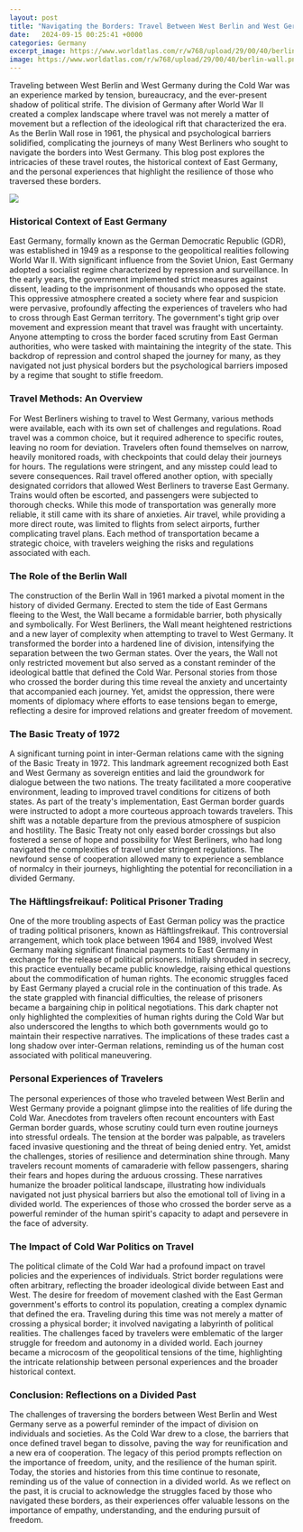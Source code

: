```yaml
---
layout: post
title: "Navigating the Borders: Travel Between West Berlin and West Germany During the Cold War"
date:   2024-09-15 00:25:41 +0000
categories: Germany
excerpt_image: https://www.worldatlas.com/r/w768/upload/29/00/40/berlin-wall.png
image: https://www.worldatlas.com/r/w768/upload/29/00/40/berlin-wall.png
---
```


Traveling between West Berlin and West Germany during the Cold War was an experience marked by tension, bureaucracy, and the ever-present shadow of political strife. The division of Germany after World War II created a complex landscape where travel was not merely a matter of movement but a reflection of the ideological rift that characterized the era. As the Berlin Wall rose in 1961, the physical and psychological barriers solidified, complicating the journeys of many West Berliners who sought to navigate the borders into West Germany. This blog post explores the intricacies of these travel routes, the historical context of East Germany, and the personal experiences that highlight the resilience of those who traversed these borders.

![](https://www.worldatlas.com/r/w768/upload/29/00/40/berlin-wall.png)
### Historical Context of East Germany
East Germany, formally known as the German Democratic Republic (GDR), was established in 1949 as a response to the geopolitical realities following World War II. With significant influence from the Soviet Union, East Germany adopted a socialist regime characterized by repression and surveillance. In the early years, the government implemented strict measures against dissent, leading to the imprisonment of thousands who opposed the state. This oppressive atmosphere created a society where fear and suspicion were pervasive, profoundly affecting the experiences of travelers who had to cross through East German territory.
The government's tight grip over movement and expression meant that travel was fraught with uncertainty. Anyone attempting to cross the border faced scrutiny from East German authorities, who were tasked with maintaining the integrity of the state. This backdrop of repression and control shaped the journey for many, as they navigated not just physical borders but the psychological barriers imposed by a regime that sought to stifle freedom.
### Travel Methods: An Overview
For West Berliners wishing to travel to West Germany, various methods were available, each with its own set of challenges and regulations. Road travel was a common choice, but it required adherence to specific routes, leaving no room for deviation. Travelers often found themselves on narrow, heavily monitored roads, with checkpoints that could delay their journeys for hours. The regulations were stringent, and any misstep could lead to severe consequences.
Rail travel offered another option, with specially designated corridors that allowed West Berliners to traverse East Germany. Trains would often be escorted, and passengers were subjected to thorough checks. While this mode of transportation was generally more reliable, it still came with its share of anxieties. Air travel, while providing a more direct route, was limited to flights from select airports, further complicating travel plans. Each method of transportation became a strategic choice, with travelers weighing the risks and regulations associated with each.
### The Role of the Berlin Wall
The construction of the Berlin Wall in 1961 marked a pivotal moment in the history of divided Germany. Erected to stem the tide of East Germans fleeing to the West, the Wall became a formidable barrier, both physically and symbolically. For West Berliners, the Wall meant heightened restrictions and a new layer of complexity when attempting to travel to West Germany. It transformed the border into a hardened line of division, intensifying the separation between the two German states.
Over the years, the Wall not only restricted movement but also served as a constant reminder of the ideological battle that defined the Cold War. Personal stories from those who crossed the border during this time reveal the anxiety and uncertainty that accompanied each journey. Yet, amidst the oppression, there were moments of diplomacy where efforts to ease tensions began to emerge, reflecting a desire for improved relations and greater freedom of movement.
### The Basic Treaty of 1972
A significant turning point in inter-German relations came with the signing of the Basic Treaty in 1972. This landmark agreement recognized both East and West Germany as sovereign entities and laid the groundwork for dialogue between the two nations. The treaty facilitated a more cooperative environment, leading to improved travel conditions for citizens of both states. 
As part of the treaty's implementation, East German border guards were instructed to adopt a more courteous approach towards travelers. This shift was a notable departure from the previous atmosphere of suspicion and hostility. The Basic Treaty not only eased border crossings but also fostered a sense of hope and possibility for West Berliners, who had long navigated the complexities of travel under stringent regulations. The newfound sense of cooperation allowed many to experience a semblance of normalcy in their journeys, highlighting the potential for reconciliation in a divided Germany.
### The Häftlingsfreikauf: Political Prisoner Trading
One of the more troubling aspects of East German policy was the practice of trading political prisoners, known as Häftlingsfreikauf. This controversial arrangement, which took place between 1964 and 1989, involved West Germany making significant financial payments to East Germany in exchange for the release of political prisoners. Initially shrouded in secrecy, this practice eventually became public knowledge, raising ethical questions about the commodification of human rights.
The economic struggles faced by East Germany played a crucial role in the continuation of this trade. As the state grappled with financial difficulties, the release of prisoners became a bargaining chip in political negotiations. This dark chapter not only highlighted the complexities of human rights during the Cold War but also underscored the lengths to which both governments would go to maintain their respective narratives. The implications of these trades cast a long shadow over inter-German relations, reminding us of the human cost associated with political maneuvering.
### Personal Experiences of Travelers
The personal experiences of those who traveled between West Berlin and West Germany provide a poignant glimpse into the realities of life during the Cold War. Anecdotes from travelers often recount encounters with East German border guards, whose scrutiny could turn even routine journeys into stressful ordeals. The tension at the border was palpable, as travelers faced invasive questioning and the threat of being denied entry.
Yet, amidst the challenges, stories of resilience and determination shine through. Many travelers recount moments of camaraderie with fellow passengers, sharing their fears and hopes during the arduous crossing. These narratives humanize the broader political landscape, illustrating how individuals navigated not just physical barriers but also the emotional toll of living in a divided world. The experiences of those who crossed the border serve as a powerful reminder of the human spirit's capacity to adapt and persevere in the face of adversity.
### The Impact of Cold War Politics on Travel
The political climate of the Cold War had a profound impact on travel policies and the experiences of individuals. Strict border regulations were often arbitrary, reflecting the broader ideological divide between East and West. The desire for freedom of movement clashed with the East German government's efforts to control its population, creating a complex dynamic that defined the era.
Traveling during this time was not merely a matter of crossing a physical border; it involved navigating a labyrinth of political realities. The challenges faced by travelers were emblematic of the larger struggle for freedom and autonomy in a divided world. Each journey became a microcosm of the geopolitical tensions of the time, highlighting the intricate relationship between personal experiences and the broader historical context.
### Conclusion: Reflections on a Divided Past
The challenges of traversing the borders between West Berlin and West Germany serve as a powerful reminder of the impact of division on individuals and societies. As the Cold War drew to a close, the barriers that once defined travel began to dissolve, paving the way for reunification and a new era of cooperation. The legacy of this period prompts reflection on the importance of freedom, unity, and the resilience of the human spirit.
Today, the stories and histories from this time continue to resonate, reminding us of the value of connection in a divided world. As we reflect on the past, it is crucial to acknowledge the struggles faced by those who navigated these borders, as their experiences offer valuable lessons on the importance of empathy, understanding, and the enduring pursuit of freedom.
